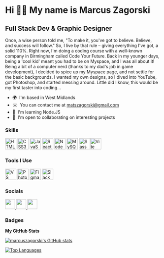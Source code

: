 Hi 👋🏽 My name is Marcus Zagorski
================================

Full Stack Dev & Graphic Designer
---------------------------------

Once, a wise person told me, "To make it, you've got to believe. Believe, and success will follow." So, I live by that rule – giving everything I've got, a solid 110%. Right now, I'm doing a coding course with a well-known company in Birmingham called Code Your Future. Back in my younger days, being a 'cool kid' meant you had to be on Myspace, and I was all about it! Being a bit of a computer nerd (thanks to my dad's job in game development), I decided to spice up my Myspace page, and not settle for the basic backgrounds. I wanted my own designs, so I dived into YouTube, got Photoshop, and started messing around. Little did I know, this would be my first taster into coding...

* 🌍  I'm based in West Midlands
* ✉️  You can contact me at [matszagorski@gmail.com](mailto:matszagorski@gmail.com)
* 🧠  I'm learning Node.JS
* 🤝  I'm open to collaborating on interesting projects

### Skills

   <p align="left">
      <a
        href="https://developer.mozilla.org/en-US/docs/Glossary/HTML5"
        target="_blank"
        rel="noreferrer"
        ><img
          src="https://raw.githubusercontent.com/danielcranney/readme-generator/main/public/icons/skills/html5-colored.svg"
          width="36"
          height="36"
          alt="HTML5"
      /></a>
      <a href="https://www.w3.org/TR/CSS/#css" target="_blank" rel="noreferrer"
        ><img
          src="https://raw.githubusercontent.com/danielcranney/readme-generator/main/public/icons/skills/css3-colored.svg"
          width="36"
          height="36"
          alt="CSS3"
      /></a>
      <a
        href="https://developer.mozilla.org/en-US/docs/Web/JavaScript"
        target="_blank"
        rel="noreferrer"
        ><img
          src="https://raw.githubusercontent.com/danielcranney/readme-generator/main/public/icons/skills/javascript-colored.svg"
          width="36"
          height="36"
          alt="JavaScript"
      /></a>
      <a href="https://reactjs.org/" target="_blank" rel="noreferrer"
        ><img
          src="https://raw.githubusercontent.com/danielcranney/readme-generator/main/public/icons/skills/react-colored.svg"
          width="36"
          height="36"
          alt="React"
      /></a>
      <a href="https://nodejs.org/en/" target="_blank" rel="noreferrer"
        ><img
          src="https://raw.githubusercontent.com/danielcranney/readme-generator/main/public/icons/skills/nodejs-colored.svg"
          width="36"
          height="36"
          alt="NodeJS"
      /></a>
      <a href="https://www.mysql.com/" target="_blank" rel="noreferrer"
        ><img
          src="https://raw.githubusercontent.com/danielcranney/readme-generator/main/public/icons/skills/mysql-colored.svg"
          width="36"
          height="36"
          alt="MySQL"
      /></a>
      <a href="https://sass-lang.com/" target="_blank" rel="noreferrer"
        ><img
          src="https://raw.githubusercontent.com/danielcranney/readme-generator/main/public/icons/skills/sass-colored.svg"
          width="36"
          height="36"
          alt="Sass" /></a
      ><a href="https://vitejs.dev/" target="_blank" rel="noreferrer"
        ><img
          src="https://raw.githubusercontent.com/danielcranney/readme-generator/main/public/icons/skills/vite-colored.svg"
          width="36"
          height="36"
          alt="Vite" /></a
      >
      </p>

### Tools I Use

<p align="left">
      <a href="https://code.visualstudio.com/" target="_blank" rel="noreferrer"
        ><img
          src="https://raw.githubusercontent.com/danielcranney/readme-generator/main/public/icons/skills/visualstudiocode.svg"
          width="36"
          height="36"
          alt="VS Code"
      /></a>
      <a
        href="https://www.adobe.com/uk/products/photoshop.html"
        target="_blank"
        rel="noreferrer"
        ><img
          src="https://upload.wikimedia.org/wikipedia/commons/a/af/Adobe_Photoshop_CC_icon.svg"
          width="36"
          height="36"
          alt="Photoshop"
      /></a>
      <a href="https://www.figma.com/" target="_blank" rel="noreferrer"
        ><img
          src="https://raw.githubusercontent.com/danielcranney/readme-generator/main/public/icons/skills/figma-colored.svg"
          width="36"
          height="36"
          alt="Figma"
      /></a>
      <a href="https://slack.com/intl/en-gb/" target="_blank" rel="noreferrer"
        ><img
          src="https://cdn.worldvectorlogo.com/logos/slack-new-logo.svg"
          width="36"
          height="36"
          alt="Slack"
      /></a>
    </p>


### Socials

<p align="left"><a href="https://www.github.com/marcuszagorski" target="_blank" rel="noreferrer"> <picture> <source media="(prefers-color-scheme: dark)" srcset="https://raw.githubusercontent.com/danielcranney/readme-generator/main/public/icons/socials/github-dark.svg" /> <source media="(prefers-color-scheme: light)" srcset="https://raw.githubusercontent.com/danielcranney/readme-generator/main/public/icons/socials/github.svg" /> <img src="https://raw.githubusercontent.com/danielcranney/readme-generator/main/public/icons/socials/github.svg" width="32" height="32" /> </picture> </a> <a href="www.linkedin.com/in/marcus-zagorski" target="_blank" rel="noreferrer"> <picture> <source media="(prefers-color-scheme: dark)" srcset="https://raw.githubusercontent.com/danielcranney/readme-generator/main/public/icons/socials/linkedin-dark.svg" /> <source media="(prefers-color-scheme: light)" srcset="https://raw.githubusercontent.com/danielcranney/readme-generator/main/public/icons/socials/linkedin.svg" /> <img src="https://raw.githubusercontent.com/danielcranney/readme-generator/main/public/icons/socials/linkedin.svg" width="32" height="32" /> </picture> </a> <a href="https://www.x.com/matszCoder" target="_blank" rel="noreferrer"> <picture> <source media="(prefers-color-scheme: dark)" srcset="https://raw.githubusercontent.com/danielcranney/readme-generator/main/public/icons/socials/twitter-dark.svg" /> <source media="(prefers-color-scheme: light)" srcset="https://raw.githubusercontent.com/danielcranney/readme-generator/main/public/icons/socials/twitter.svg" /> <img src="https://raw.githubusercontent.com/danielcranney/readme-generator/main/public/icons/socials/twitter.svg" width="32" height="32" /> </picture> </a></p>

### Badges

<b>My GitHub Stats</b>

<a href="http://www.github.com/marcuszagorski"><img src="https://github-readme-stats.vercel.app/api?username=marcuszagorski&show_icons=true&hide=&count_private=true&title_color=0891b2&text_color=ffffff&icon_color=0891b2&bg_color=1c1917&hide_border=true&show_icons=true" alt="marcuszagorski's GitHub stats" /></a>

<a href="https://github.com/marcuszagorski" align="left"><img src="https://github-readme-stats.vercel.app/api/top-langs/?username=marcuszagorski&langs_count=10&title_color=0891b2&text_color=ffffff&icon_color=0891b2&bg_color=1c1917&hide_border=true&locale=en&custom_title=Top%20%Languages" alt="Top Languages" /></a>
